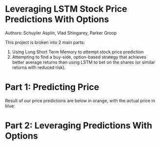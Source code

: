 # Leveraging LSTM Stock Price Predictions With Options

Authors: Schuyler Asplin, Vlad Shingarey, Parker Groop 

This project is broken into 2 main parts:
1) Using Long Short Term Memory to attempt stock price prediction
2) Attempting to find a buy-side, option-based strategy that achieves better average returns than using LSTM to bet on the shares (or similar returns with reduced risk).

# Part 1: Predicting Price

Result of our price predictions are below in orange, with the actual price in blue:





# Part 2: Leveraging Predictions With Options

